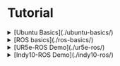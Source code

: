 # Tutorial



<details>
<summary> [Ubuntu Basics](./ubuntu-basics/)  </summary>

- [Linux OS와 Ubuntu](./ubuntu-basics/linux-os-ubuntu.md)
- [GUI와 CLI](./ubuntu-basics/gui-cli.md)
- [터미널 명령어](./ubuntu-basics/terminal-cmd.md)
- [터미널 환경설정](./ubuntu-basics/terminal-settings.md)

</details>

<details>
<summary> [ROS basics](./ros-basics/)</summary>

- [ROS란 무엇인가?](./ros-basics/ros.md)
- [Work Space](./ros-basics/work-space.md)
- [ROS 기본 명령어](./ros-basics/ros-1.md)
- [패키지](./ros-basics/package.md)
- [Node, Topic](./ros-basics/node-topic.md)
- [Msg 파일](./ros-basics/msg.md)
- [빌드 시스템](./ros-basics/build-system.md)
- [Launch](./ros-basics/launch.md)
- [Package Build](./ros-basics/package-build.md)
- [Publisher와 Subscriber](./ros-basics/publisher-subscriber.md)
- [이미지 정보 생성/불러오기](./ros-basics/image-info.md)
- [이미지 딥러닝 모델 연동 예제](./ros-basics/image-deeplearn-model.md)

</details>

<details>
<summary>[UR5e-ROS Demo](./ur5e-ros/)</summary>

- [UR5e Simulation](./ur5e-ros/ur5e-simulation.md)
- [UR5e Connection](./ur5e-ros/ur5e-connection.md)
- [Demo Code](./ur5e-ros/demo-code.md)

</details>


<details>
<summary>[Indy10-ROS Demo](./indy10-ros/)</summary>

- [Indy10-ROS Demo](./indy10-ros/)
- [Indy10 Simulation](./indy10-ros/indy10-simulation.md)
- [Indy10 Connection](./indy10-ros/indy10-connection.md)
- [Demo Code](./indy10-ros/demo-code.md)

</details>